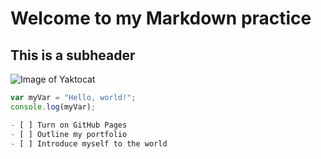 # Welcome to my Markdown practice
## This is a subheader

![Image of Yaktocat](https://octodex.github.com/images/yaktocat.png)

```javascript
var myVar = "Hello, world!";
console.log(myVar);

- [ ] Turn on GitHub Pages  
- [ ] Outline my portfolio  
- [ ] Introduce myself to the world  



